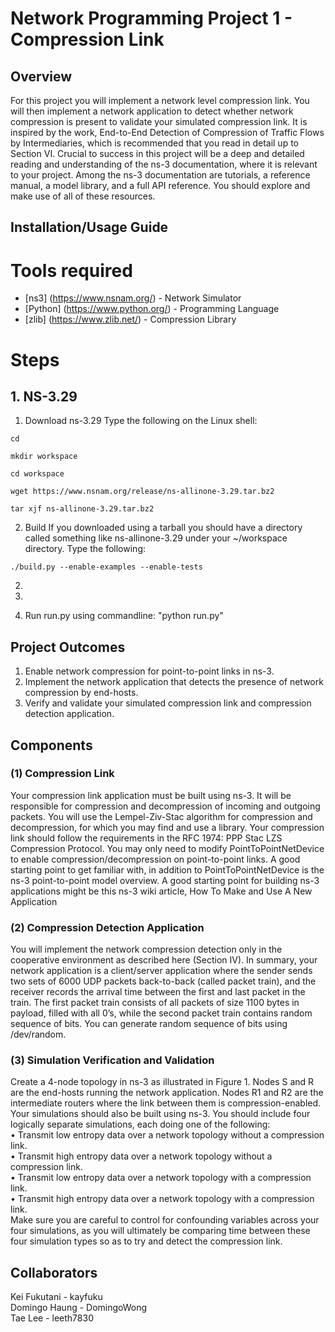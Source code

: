 # Network Programming Project 1 - Compression Link

## Overview

For this project you will implement a network level compression link. You will then implement a network application
to detect whether network compression is present to validate your simulated compression link. It is inspired by the
work, End-to-End Detection of Compression of Traffic Flows by Intermediaries, which is recommended that you
read in detail up to Section VI.
Crucial to success in this project will be a deep and detailed reading and understanding of the ns-3 documentation,
where it is relevant to your project. Among the ns-3 documentation are tutorials, a reference manual, a model
library, and a full API reference. You should explore and make use of all of these resources.

## Installation/Usage Guide
# Tools required
* [ns3] (https://www.nsnam.org/) - Network Simulator
* [Python] (https://www.python.org/) - Programming Language
* [zlib] (https://www.zlib.net/) - Compression Library

# Steps
## 1. NS-3.29
1) Download ns-3.29
Type the following on the Linux shell:

```cd```

```mkdir workspace```

```cd workspace```

```wget https://www.nsnam.org/release/ns-allinone-3.29.tar.bz2```

```tar xjf ns-allinone-3.29.tar.bz2```


2) Build
If you downloaded using a tarball you should have a directory called something like ns-allinone-3.29 under your ~/workspace directory. Type the following:

```./build.py --enable-examples --enable-tests```


2.


3.

4. Run run.py using commandline: "python run.py"

 
## Project Outcomes
1. Enable network compression for point-to-point links in ns-3.
2. Implement the network application that detects the presence of network compression by end-hosts.
3. Verify and validate your simulated compression link and compression detection application.


## Components

### (1) Compression Link
Your compression link application must be built using ns-3. It will be responsible for compression and decompression
of incoming and outgoing packets. You will use the Lempel-Ziv-Stac algorithm for compression and decompression,
for which you may find and use a library. Your compression link should follow the requirements in the RFC 1974:
PPP Stac LZS Compression Protocol.
You may only need to modify PointToPointNetDevice to enable compression/decompression on point-to-point
links. A good starting point to get familiar with, in addition to PointToPointNetDevice is the ns-3 point-to-point
model overview.
A good starting point for building ns-3 applications might be this ns-3 wiki article, How To Make and Use A New
Application

### (2) Compression Detection Application
You will implement the network compression detection only in the cooperative environment as described here
(Section IV). In summary, your network application is a client/server application where the sender sends two sets
of 6000 UDP packets back-to-back (called packet train), and the receiver records the arrival time between the first
and last packet in the train. The first packet train consists of all packets of size 1100 bytes in payload, filled with
all 0’s, while the second packet train contains random sequence of bits. You can generate random sequence of bits
using /dev/random.

### (3) Simulation Verification and Validation
Create a 4-node topology in ns-3 as illustrated in Figure 1. Nodes S and R are the end-hosts running the network
application. Nodes R1 and R2 are the intermediate routers where the link between them is compression-enabled.
Your simulations should also be built using ns-3. You should include four logically separate simulations, each doing
one of the following:   
• Transmit low entropy data over a network topology without a compression link.   
• Transmit high entropy data over a network topology without a compression link.   
• Transmit low entropy data over a network topology with a compression link.   
• Transmit high entropy data over a network topology with a compression link.   
Make sure you are careful to control for confounding variables across your four simulations, as you will ultimately
be comparing time between these four simulation types so as to try and detect the compression link.

## Collaborators 
Kei Fukutani - kayfuku   
Domingo Haung - DomingoWong   
Tae Lee - leeth7830  
